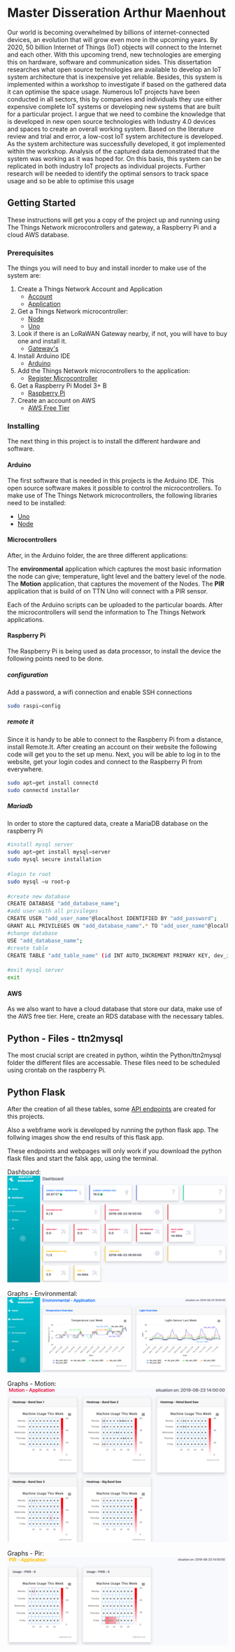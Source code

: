 # Master Disseration Arthur Maenhout
Our world is becoming overwhelmed by billions of internet-connected devices, an evolution that will grow even more in the upcoming years. By 2020, 50 billion Internet of Things (IoT) objects will connect to the Internet and each other. With this upcoming trend, new technologies are emerging this on hardware, software and communication sides. This dissertation researches what open source technologies are available to develop an IoT system architecture that is inexpensive yet reliable. Besides, this system is implemented within a workshop to investigate if based on the gathered data it can optimise the space usage. Numerous IoT projects have been conducted in all sectors, this by companies and individuals they use either expensive complete IoT systems or developing new systems that are built for a particular project. I argue that we need to combine the knowledge that is developed in new open source technologies with Industry 4.0 devices and spaces to create an overall working system. Based on the literature review and trial and error, a low-cost IoT system architecture is developed. As the system architecture was successfully developed, it got implemented within the workshop. Analysis of the captured data demonstrated that the system was working as it was hoped for. On this basis, this system can be replicated in both industry IoT projects as individual projects. Further research will be needed to identify the optimal sensors to track space usage and so be able to optimise this usage

## Getting Started
These instructions will get you a copy of the project up and running using The Things Network microcontrollers and gateway, a Raspberry Pi and a cloud AWS database.

### Prerequisites
The things you will need to buy and install inorder to make use of the system are:

1. Create a Things Network Account and Application
    * [Account](https://www.thethingsnetwork.org/)
    * [Application](https://www.thethingsnetwork.org/docs/applications/add.html)
2. Get a Things Network microcontroller:
    * [Node](https://www.thethingsnetwork.org/docs/devices/node/)
    * [Uno](https://www.thethingsnetwork.org/docs/devices/uno/)
3. Look if there is an LoRaWAN Gateway nearby, if not, you will have to buy one and install it. 
    * [Gateway's](https://www.thethingsnetwork.org/)
4. Install Arduino IDE
    * [Arduino](https://www.arduino.cc/en/main/software)
5. Add the Things Network microcontrollers to the application:
    * [Register Microcontroller](https://www.thethingsnetwork.org/docs/devices/registration.html)
5. Get a Raspberry Pi Model 3+ B
    * [Raspberry Pi](https://www.amazon.co.uk/Raspberry-Model-Official-Essentials-BLACK/dp/B07BFVYMJY/ref=asc_df_B07BFVYMJY/?tag=googshopuk-21&linkCode=df0&hvadid=310818960639&hvpos=1o1&hvnetw=g&hvrand=17775324292465302501&hvpone=&hvptwo=&hvqmt=&hvdev=c&hvdvcmdl=&hvlocint=&hvlocphy=1006886&hvtargid=pla-436476818288&psc=1)
6. Create an account on AWS
    * [AWS Free Tier](https://aws.amazon.com/free/)


### Installing 
The next thing in this project is to install the different hardware and software. 

#### Arduino
The first software that is needed in this projects is the Arduino IDE. This open source software makes it possible to control the microcontrollers. To make use of The Things Network microcontrollers, the following libraries need to be installed: 

* [Uno](https://github.com/TheThingsNetwork/arduino-device-lib)
* [Node](https://github.com/TheThingsNetwork/arduino-node-lib)

#### Microcontrollers
After, in the Arduino folder, the are three different applications:

The **environmental** application which captures the most basic information the node can give; temperature, light level and the battery level of the node. The **Motion** application, that captures the movement of the Nodes. The **PIR** application that is build of on TTN Uno will connect with a PIR sensor.

Each of the Arduino scripts can be uploaded to the particular boards. After the microcontrollers will send the information to The Things Network applications.

#### Raspberry Pi
The Raspberry Pi is being used as data processor, to install the device the following points need to be done.

##### configuration
Add a password, a wifi connection and enable SSH connections
````bash
sudo raspi−config
````
##### remote it
Since it is handy to be able to connect to the Raspberry Pi from a distance, install Remote.It. After creating an account on their website the following code will get you to the set up menu. Next, you will be able to log in to the website, get your login codes and connect to the Raspberry Pi from everywhere.
````bash
sudo apt−get install connectd
sudo connectd installer
````

##### Mariadb
In order to store the captured data, create a MariaDB database on the raspberry Pi
````bash
#install mysql server
sudo apt−get install mysql−server 
sudo mysql secure installation

#login to root
sudo mysql −u root−p

#create new database
CREATE DATABASE "add_database_name";
#add user with all privileges
CREATE USER "add_user_name"@localhost IDENTIFIED BY "add_password";
GRANT ALL PRIVILEGES ON "add_database_name".* TO "add_user_name"@localhost;
#change database
USE "add_database_name";
#create table
CREATE TABLE "add_table_name" (id INT AUTO_INCREMENT PRIMARY KEY, dev_id VARCHAR(255), payload_fields TEXT, time DATETIME);

#exit mysql server
exit
````

#### AWS
As we also want to have a cloud database that store our data, make use of the AWS free tier. Here, create an RDS database with the necessary tables. 

## Python - Files - ttn2mysql
The most crucial script are created in python, wihtin the Python/ttn2mysql folder the different files are accessable.
These files need to be scheduled using crontab on the raspberry Pi.


## Python Flask
After the creation of all these tables, some [API endpoints](API/README.MD) are created for this projects. 

Also a webframe work is developed by running the python flask app. The follwing images show the end results of this flask app. 

These endpoints and webpages will only work if you download the python flask files and start the falsk app, using the terminal. 


Dashboard: 
![alt text](Images/Website/webpage_dashboard.png "Dashboard")

Graphs - Environmental: 
![alt text](Images/Website/webpage_env.png "Dashboard")

Graphs - Motion: 
![alt text](Images/Website/webpage_mot.png "Dashboard")

Graphs - Pir: 
![alt text](Images/Website/webpage_pir.png "Dashboard")

